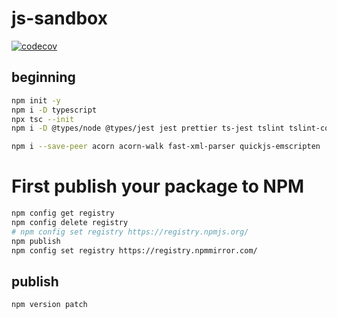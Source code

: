 # js-sandbox

[![codecov](https://codecov.io/gh/joehecn/js-sandbox/graph/badge.svg?token=ZN5ERD4CUP)](https://codecov.io/gh/joehecn/js-sandbox)

## beginning
```bash
npm init -y
npm i -D typescript
npx tsc --init
npm i -D @types/node @types/jest jest prettier ts-jest tslint tslint-config-prettier

npm i --save-peer acorn acorn-walk fast-xml-parser quickjs-emscripten
```

# First publish your package to NPM
```bash
npm config get registry
npm config delete registry
# npm config set registry https://registry.npmjs.org/
npm publish
npm config set registry https://registry.npmmirror.com/
```

## publish
```bash
npm version patch
```